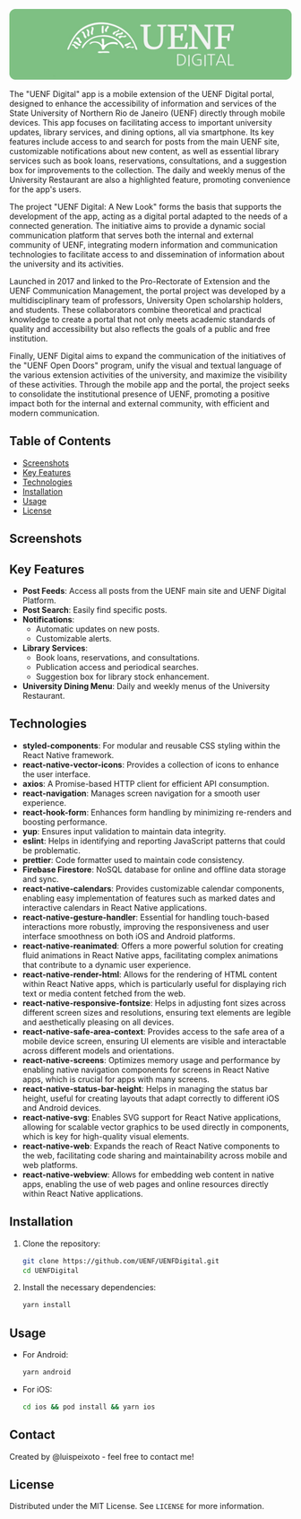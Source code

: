 <p align="center">
  <img src="banner.png" alt="UENF Digital Logo">
</p>

The "UENF Digital" app is a mobile extension of the UENF Digital portal, designed to enhance the accessibility of information and services of the State University of Northern Rio de Janeiro (UENF) directly through mobile devices. This app focuses on facilitating access to important university updates, library services, and dining options, all via smartphone. Its key features include access to and search for posts from the main UENF site, customizable notifications about new content, as well as essential library services such as book loans, reservations, consultations, and a suggestion box for improvements to the collection. The daily and weekly menus of the University Restaurant are also a highlighted feature, promoting convenience for the app's users.

The project "UENF Digital: A New Look" forms the basis that supports the development of the app, acting as a digital portal adapted to the needs of a connected generation. The initiative aims to provide a dynamic social communication platform that serves both the internal and external community of UENF, integrating modern information and communication technologies to facilitate access to and dissemination of information about the university and its activities.

Launched in 2017 and linked to the Pro-Rectorate of Extension and the UENF Communication Management, the portal project was developed by a multidisciplinary team of professors, University Open scholarship holders, and students. These collaborators combine theoretical and practical knowledge to create a portal that not only meets academic standards of quality and accessibility but also reflects the goals of a public and free institution.

Finally, UENF Digital aims to expand the communication of the initiatives of the "UENF Open Doors" program, unify the visual and textual language of the various extension activities of the university, and maximize the visibility of these activities. Through the mobile app and the portal, the project seeks to consolidate the institutional presence of UENF, promoting a positive impact both for the internal and external community, with efficient and modern communication.

## Table of Contents
- [Screenshots](#screenshots)
- [Key Features](#key-features)
- [Technologies](#technologies)
- [Installation](#installation)
- [Usage](#usage)
- [License](#license)

## Screenshots


## Key Features

- **Post Feeds**: Access all posts from the UENF main site and UENF Digital Platform.
- **Post Search**: Easily find specific posts.
- **Notifications**:
  - Automatic updates on new posts.
  - Customizable alerts.
- **Library Services**:
  - Book loans, reservations, and consultations.
  - Publication access and periodical searches.
  - Suggestion box for library stock enhancement.
- **University Dining Menu**: Daily and weekly menus of the University Restaurant.

## Technologies

- **styled-components**: For modular and reusable CSS styling within the React Native framework.
- **react-native-vector-icons**: Provides a collection of icons to enhance the user interface.
- **axios**: A Promise-based HTTP client for efficient API consumption.
- **react-navigation**: Manages screen navigation for a smooth user experience.
- **react-hook-form**: Enhances form handling by minimizing re-renders and boosting performance.
- **yup**: Ensures input validation to maintain data integrity.
- **eslint**: Helps in identifying and reporting JavaScript patterns that could be problematic.
- **prettier**: Code formatter used to maintain code consistency.
- **Firebase Firestore**: NoSQL database for online and offline data storage and sync.
- **react-native-calendars**: Provides customizable calendar components, enabling easy implementation of features such as marked dates and interactive calendars in React Native applications.
- **react-native-gesture-handler**: Essential for handling touch-based interactions more robustly, improving the responsiveness and user interface smoothness on both iOS and Android platforms.
- **react-native-reanimated**: Offers a more powerful solution for creating fluid animations in React Native apps, facilitating complex animations that contribute to a dynamic user experience.
- **react-native-render-html**: Allows for the rendering of HTML content within React Native apps, which is particularly useful for displaying rich text or media content fetched from the web.
- **react-native-responsive-fontsize**: Helps in adjusting font sizes across different screen sizes and resolutions, ensuring text elements are legible and aesthetically pleasing on all devices.
- **react-native-safe-area-context**: Provides access to the safe area of a mobile device screen, ensuring UI elements are visible and interactable across different models and orientations.
- **react-native-screens**: Optimizes memory usage and performance by enabling native navigation components for screens in React Native apps, which is crucial for apps with many screens.
- **react-native-status-bar-height**: Helps in managing the status bar height, useful for creating layouts that adapt correctly to different iOS and Android devices.
- **react-native-svg**: Enables SVG support for React Native applications, allowing for scalable vector graphics to be used directly in components, which is key for high-quality visual elements.
- **react-native-web**: Expands the reach of React Native components to the web, facilitating code sharing and maintainability across mobile and web platforms.
- **react-native-webview**: Allows for embedding web content in native apps, enabling the use of web pages and online resources directly within React Native applications.

## Installation

1. Clone the repository:
   ```bash
   git clone https://github.com/UENF/UENFDigital.git
   cd UENFDigital
   ```

2. Install the necessary dependencies:
   ```bash
   yarn install
   ```

## Usage

- For Android:
  ```bash
  yarn android
  ```

- For iOS:
  ```bash
  cd ios && pod install && yarn ios
  ```

## Contact
Created by @luispeixoto - feel free to contact me!


## License

Distributed under the MIT License. See `LICENSE` for more information.
